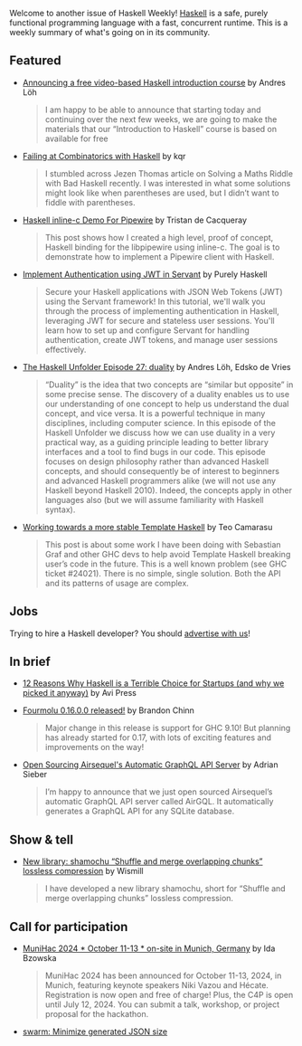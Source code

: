 Welcome to another issue of Haskell Weekly!
[Haskell](https://www.haskell.org) is a safe, purely functional programming language with a fast, concurrent runtime.
This is a weekly summary of what's going on in its community.

## Featured

- [Announcing a free video-based Haskell introduction course](https://well-typed.com/blog/2024/06/announcing-free-haskell-intro-course/) by Andres Löh
  > I am happy to be able to announce that starting today and continuing over the next few weeks, we are going to make the materials that our “Introduction to Haskell” course is based on available for free
  
- [Failing at Combinatorics with Haskell](https://two-wrongs.com/failing-at-combinatorics-with-haskell.html) by kqr
  > I stumbled across Jezen Thomas article on Solving a Maths Riddle with Bad Haskell recently. I was interested in what some solutions might look like when parentheses are used, but I didn’t want to fiddle with parentheses. 
  
- [Haskell inline-c Demo For Pipewire](https://tristancacqueray.github.io/blog/haskell-inline-c-pipewire#test) by Tristan de Cacqueray
  > This post shows how I created a high level, proof of concept, Haskell binding for the libpipewire using inline-c. The goal is to demonstrate how to implement a Pipewire client with Haskell.
  
- [Implement Authentication using JWT in Servant](https://www.youtube.com/watch?v=mft1OheTQJ0) by Purely Haskell
  > Secure your Haskell applications with JSON Web Tokens (JWT) using the Servant framework! In this tutorial, we'll walk you through the process of implementing authentication in Haskell, leveraging JWT for secure and stateless user sessions. You'll learn how to set up and configure Servant for handling authentication, create JWT tokens, and manage user sessions effectively. 
  
- [The Haskell Unfolder Episode 27: duality](https://well-typed.com/blog/2024/06/haskell-unfolder-episode-27-duality/) by Andres Löh, Edsko de Vries
  > “Duality” is the idea that two concepts are “similar but opposite” in some precise sense. The discovery of a duality enables us to use our understanding of one concept to help us understand the dual concept, and vice versa. It is a powerful technique in many disciplines, including computer science. In this episode of the Haskell Unfolder we discuss how we can use duality in a very practical way, as a guiding principle leading to better library interfaces and a tool to find bugs in our code. This episode focuses on design philosophy rather than advanced Haskell concepts, and should consequently be of interest to beginners and advanced Haskell programmers alike (we will not use any Haskell beyond Haskell 2010). Indeed, the concepts apply in other languages also (but we will assume familiarity with Haskell syntax).

- [Working towards a more stable Template Haskell](https://informal.codes/posts/stabilising-th/) by Teo Camarasu
  > This post is about some work I have been doing with Sebastian Graf and other GHC devs to help avoid Template Haskell breaking user’s code in the future. This is a well known problem (see GHC ticket #24021). There is no simple, single solution. Both the API and its patterns of usage are complex.

## Jobs

Trying to hire a Haskell developer?
You should [advertise with us](https://haskellweekly.news/advertising.html)!

## In brief

- [12 Reasons Why Haskell is a Terrible Choice for Startups (and why we picked it anyway)](https://about.scarf.sh/post/12-reasons-why-haskell-is-a-terrible-choice-for-startups-and-why-we-picked-it-anyway) by Avi Press

- [Fourmolu 0.16.0.0 released!](https://discourse.haskell.org/t/ann-fourmolu-0-16-0-0-released/9722) by Brandon Chinn
  > Major change in this release is support for GHC 9.10! But planning has already started for 0.17, with lots of exciting features and improvements on the way!

- [Open Sourcing Airsequel's Automatic GraphQL API Server](https://blog.airsequel.com/open-sourcing-airsequels-automatic-graphql-api-server/) by Adrian Sieber
  > I’m happy to announce that we just open sourced Airsequel’s automatic GraphQL API server called AirGQL. It automatically generates a GraphQL API for any SQLite database.

## Show & tell

- [New library: shamochu “Shuffle and merge overlapping chunks” lossless compression](https://discourse.haskell.org/t/new-library-shamochu-shuffle-and-merge-overlapping-chunks-lossless-compression/9724) by Wismill
  > I have developed a new library shamochu, short for “Shuffle and merge overlapping chunks” lossless compression.

## Call for participation

- [MuniHac 2024 * October 11-13 * on-site in Munich, Germany](https://discourse.haskell.org/t/munihac-2024-october-11-13-on-site-in-munich-germany/9696) by Ida Bzowska
  > MuniHac 2024 has been announced for October 11-13, 2024, in Munich, featuring keynote speakers Niki Vazou and Hécate. Registration is now open and free of charge! Plus, the C4P is open until July 12, 2024. You can submit a talk, workshop, or project proposal for the hackathon.

- [swarm: Minimize generated JSON size](https://github.com/swarm-game/swarm/issues/1907)
